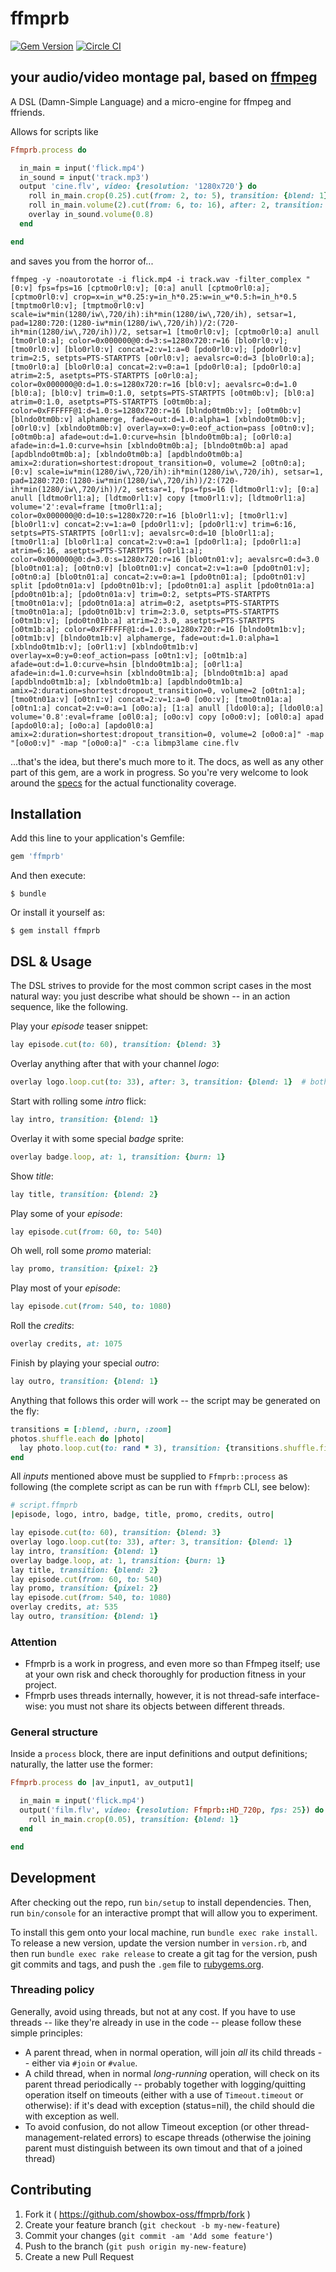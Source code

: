 # ffmprb
[![Gem Version](https://badge.fury.io/rb/ffmprb.svg)](http://badge.fury.io/rb/ffmprb)
[![Circle CI](https://circleci.com/gh/showbox-oss/ffmprb.svg?style=svg)](https://circleci.com/gh/showbox-oss/ffmprb)
## your audio/video montage pal, based on [ffmpeg](https://ffmpeg.org)

A DSL (Damn-Simple Language) and a micro-engine for ffmpeg and ffriends.

Allows for scripts like
```ruby
Ffmprb.process do

  in_main = input('flick.mp4')
  in_sound = input('track.mp3')
  output 'cine.flv', video: {resolution: '1280x720'} do
    roll in_main.crop(0.25).cut(from: 2, to: 5), transition: {blend: 1}
    roll in_main.volume(2).cut(from: 6, to: 16), after: 2, transition: {blend: 1}
    overlay in_sound.volume(0.8)
  end

end
```
and saves you from the horror of...
```
ffmpeg -y -noautorotate -i flick.mp4 -i track.wav -filter_complex "[0:v] fps=fps=16 [cptmo0rl0:v]; [0:a] anull [cptmo0rl0:a]; [cptmo0rl0:v] crop=x=in_w*0.25:y=in_h*0.25:w=in_w*0.5:h=in_h*0.5 [tmptmo0rl0:v]; [tmptmo0rl0:v] scale=iw*min(1280/iw\,720/ih):ih*min(1280/iw\,720/ih), setsar=1, pad=1280:720:(1280-iw*min(1280/iw\,720/ih))/2:(720-ih*min(1280/iw\,720/ih))/2, setsar=1 [tmo0rl0:v]; [cptmo0rl0:a] anull [tmo0rl0:a]; color=0x000000@0:d=3:s=1280x720:r=16 [blo0rl0:v]; [tmo0rl0:v] [blo0rl0:v] concat=2:v=1:a=0 [pdo0rl0:v]; [pdo0rl0:v] trim=2:5, setpts=PTS-STARTPTS [o0rl0:v]; aevalsrc=0:d=3 [blo0rl0:a]; [tmo0rl0:a] [blo0rl0:a] concat=2:v=0:a=1 [pdo0rl0:a]; [pdo0rl0:a] atrim=2:5, asetpts=PTS-STARTPTS [o0rl0:a]; color=0x000000@0:d=1.0:s=1280x720:r=16 [bl0:v]; aevalsrc=0:d=1.0 [bl0:a]; [bl0:v] trim=0:1.0, setpts=PTS-STARTPTS [o0tm0b:v]; [bl0:a] atrim=0:1.0, asetpts=PTS-STARTPTS [o0tm0b:a]; color=0xFFFFFF@1:d=1.0:s=1280x720:r=16 [blndo0tm0b:v]; [o0tm0b:v] [blndo0tm0b:v] alphamerge, fade=out:d=1.0:alpha=1 [xblndo0tm0b:v]; [o0rl0:v] [xblndo0tm0b:v] overlay=x=0:y=0:eof_action=pass [o0tn0:v]; [o0tm0b:a] afade=out:d=1.0:curve=hsin [blndo0tm0b:a]; [o0rl0:a] afade=in:d=1.0:curve=hsin [xblndo0tm0b:a]; [blndo0tm0b:a] apad [apdblndo0tm0b:a]; [xblndo0tm0b:a] [apdblndo0tm0b:a] amix=2:duration=shortest:dropout_transition=0, volume=2 [o0tn0:a]; [0:v] scale=iw*min(1280/iw\,720/ih):ih*min(1280/iw\,720/ih), setsar=1, pad=1280:720:(1280-iw*min(1280/iw\,720/ih))/2:(720-ih*min(1280/iw\,720/ih))/2, setsar=1, fps=fps=16 [ldtmo0rl1:v]; [0:a] anull [ldtmo0rl1:a]; [ldtmo0rl1:v] copy [tmo0rl1:v]; [ldtmo0rl1:a] volume='2':eval=frame [tmo0rl1:a]; color=0x000000@0:d=10:s=1280x720:r=16 [blo0rl1:v]; [tmo0rl1:v] [blo0rl1:v] concat=2:v=1:a=0 [pdo0rl1:v]; [pdo0rl1:v] trim=6:16, setpts=PTS-STARTPTS [o0rl1:v]; aevalsrc=0:d=10 [blo0rl1:a]; [tmo0rl1:a] [blo0rl1:a] concat=2:v=0:a=1 [pdo0rl1:a]; [pdo0rl1:a] atrim=6:16, asetpts=PTS-STARTPTS [o0rl1:a]; color=0x000000@0:d=3.0:s=1280x720:r=16 [blo0tn01:v]; aevalsrc=0:d=3.0 [blo0tn01:a]; [o0tn0:v] [blo0tn01:v] concat=2:v=1:a=0 [pdo0tn01:v]; [o0tn0:a] [blo0tn01:a] concat=2:v=0:a=1 [pdo0tn01:a]; [pdo0tn01:v] split [pdo0tn01a:v] [pdo0tn01b:v]; [pdo0tn01:a] asplit [pdo0tn01a:a] [pdo0tn01b:a]; [pdo0tn01a:v] trim=0:2, setpts=PTS-STARTPTS [tmo0tn01a:v]; [pdo0tn01a:a] atrim=0:2, asetpts=PTS-STARTPTS [tmo0tn01a:a]; [pdo0tn01b:v] trim=2:3.0, setpts=PTS-STARTPTS [o0tm1b:v]; [pdo0tn01b:a] atrim=2:3.0, asetpts=PTS-STARTPTS [o0tm1b:a]; color=0xFFFFFF@1:d=1.0:s=1280x720:r=16 [blndo0tm1b:v]; [o0tm1b:v] [blndo0tm1b:v] alphamerge, fade=out:d=1.0:alpha=1 [xblndo0tm1b:v]; [o0rl1:v] [xblndo0tm1b:v] overlay=x=0:y=0:eof_action=pass [o0tn1:v]; [o0tm1b:a] afade=out:d=1.0:curve=hsin [blndo0tm1b:a]; [o0rl1:a] afade=in:d=1.0:curve=hsin [xblndo0tm1b:a]; [blndo0tm1b:a] apad [apdblndo0tm1b:a]; [xblndo0tm1b:a] [apdblndo0tm1b:a] amix=2:duration=shortest:dropout_transition=0, volume=2 [o0tn1:a]; [tmo0tn01a:v] [o0tn1:v] concat=2:v=1:a=0 [o0o:v]; [tmo0tn01a:a] [o0tn1:a] concat=2:v=0:a=1 [o0o:a]; [1:a] anull [ldo0l0:a]; [ldo0l0:a] volume='0.8':eval=frame [o0l0:a]; [o0o:v] copy [o0o0:v]; [o0l0:a] apad [apdo0l0:a]; [o0o:a] [apdo0l0:a] amix=2:duration=shortest:dropout_transition=0, volume=2 [o0o0:a]" -map "[o0o0:v]" -map "[o0o0:a]" -c:a libmp3lame cine.flv
```
...that's the idea, but there's much more to it.
The docs, as well as any other part of this gem, are a work in progress.
So you're very welcome to look around the [specs](https://github.com/showbox-oss/ffmprb/tree/master/spec) for the actual functionality coverage.

## Installation

Add this line to your application's Gemfile:

```ruby
gem 'ffmprb'
```

And then execute:

    $ bundle

Or install it yourself as:

    $ gem install ffmprb

## DSL & Usage

The DSL strives to provide for the most common script cases in the most natural way:
you just describe what should be shown -- in an action sequence, like the following.

Play your _episode_ teaser snippet:
```ruby
lay episode.cut(to: 60), transition: {blend: 3}
```
Overlay anything after that with your channel _logo_:
```ruby
overlay logo.loop.cut(to: 33), after: 3, transition: {blend: 1}  # both ways
```
Start with rolling some _intro_ flick:
```ruby
lay intro, transition: {blend: 1}
```
Overlay it with some special _badge_ sprite:
```ruby
overlay badge.loop, at: 1, transition: {burn: 1}
```
Show _title_:
```ruby
lay title, transition: {blend: 2}
```
Play some of your _episode_:
```ruby
lay episode.cut(from: 60, to: 540)
```
Oh well, roll some _promo_ material:
```ruby
lay promo, transition: {pixel: 2}
```
Play most of your _episode_:
```ruby
lay episode.cut(from: 540, to: 1080)
```
Roll the _credits_:
```ruby
overlay credits, at: 1075
```
Finish by playing your special _outro_:
```ruby
lay outro, transition: {blend: 1}
```

Anything that follows this order will work -- the script may be generated on the fly:
```ruby
transitions = [:blend, :burn, :zoom]
photos.shuffle.each do |photo|
  lay photo.loop.cut(to: rand * 3), transition: {transitions.shuffle.first => 1}
end
```
All _inputs_ mentioned above must be supplied to `Ffmprb::process` as following
(the complete script as can be run with `ffmprb` CLI, see below):
```ruby
# script.ffmprb
|episode, logo, intro, badge, title, promo, credits, outro|

lay episode.cut(to: 60), transition: {blend: 3}
overlay logo.loop.cut(to: 33), after: 3, transition: {blend: 1}
lay intro, transition: {blend: 1}
overlay badge.loop, at: 1, transition: {burn: 1}
lay title, transition: {blend: 2}
lay episode.cut(from: 60, to: 540)
lay promo, transition: {pixel: 2}
lay episode.cut(from: 540, to: 1080)
overlay credits, at: 535
lay outro, transition: {blend: 1}
```

### Attention

- Ffmprb is a work in progress, and even more so than Ffmpeg itself;
use at your own risk and check thoroughly for production fitness in your project.
- Ffmprb uses threads internally, however, it is not thread-safe interface-wise:
you must not share its objects between different threads.



### General structure

Inside a `process` block, there are input definitions and output definitions;
naturally, the latter use the former:
```ruby
Ffmprb.process do |av_input1, av_output1|

  in_main = input('flick.mp4')
  output('film.flv', video: {resolution: Ffmprb::HD_720p, fps: 25}) do
    roll in_main.crop(0.05), transition: {blend: 1}
  end

end
```

## Development

After checking out the repo, run `bin/setup` to install dependencies.
Then, run `bin/console` for an interactive prompt that will allow you to experiment.

To install this gem onto your local machine, run `bundle exec rake install`.
To release a new version, update the version number in `version.rb`, and then run
`bundle exec rake release` to create a git tag for the version, push git commits
and tags, and push the `.gem` file to [rubygems.org](https://rubygems.org).

### Threading policy

Generally, avoid using threads, but not at any cost.
If you have to use threads -- like they're already in use in the code -- please
follow these simple principles:

- A parent thread, when in normal operation, will join _all_ its child threads --
  either via `#join` or `#value`.
- A child thread, when in normal _long-running_ operation, will check on its parent
  thread periodically -- probably together with logging/quitting operation itself on timeouts
  (either with a use of `Timeout.timeout` or otherwise):
  if it's dead with exception (status=nil), the child should die with exception as well.
- To avoid confusion, do not allow Timeout exception (or other thread-management-related
  errors) to escape threads (otherwise the joining parent must distinguish between
  its own timout and that of a joined thread)


## Contributing

1. Fork it ( https://github.com/showbox-oss/ffmprb/fork )
2. Create your feature branch (`git checkout -b my-new-feature`)
3. Commit your changes (`git commit -am 'Add some feature'`)
4. Push to the branch (`git push origin my-new-feature`)
5. Create a new Pull Request
